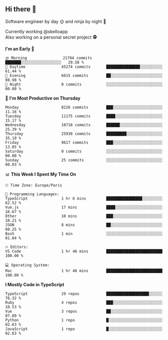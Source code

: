 ## Hi there 👋

Software engineer by day 🌞 and ninja by night 🌝

Currently working @skelloapp <br>
Also working on a personal secret project 🕵️

<!--START_SECTION:waka-->
**I'm an Early 🐤** 

```text
🌞 Morning                21794 commits       ███████░░░░░░░░░░░░░░░░░░   29.58 % 
🌆 Daytime                45274 commits       ███████████████░░░░░░░░░░   61.44 % 
🌃 Evening                6615 commits        ██░░░░░░░░░░░░░░░░░░░░░░░   08.98 % 
🌙 Night                  0 commits           ░░░░░░░░░░░░░░░░░░░░░░░░░   00.00 % 
```
📅 **I'm Most Productive on Thursday** 

```text
Monday                   8226 commits        ███░░░░░░░░░░░░░░░░░░░░░░   11.16 % 
Tuesday                  11175 commits       ████░░░░░░░░░░░░░░░░░░░░░   15.17 % 
Wednesday                18710 commits       ██████░░░░░░░░░░░░░░░░░░░   25.39 % 
Thursday                 25930 commits       █████████░░░░░░░░░░░░░░░░   35.19 % 
Friday                   9617 commits        ███░░░░░░░░░░░░░░░░░░░░░░   13.05 % 
Saturday                 0 commits           ░░░░░░░░░░░░░░░░░░░░░░░░░   00.00 % 
Sunday                   25 commits          ░░░░░░░░░░░░░░░░░░░░░░░░░   00.03 % 
```


📊 **This Week I Spent My Time On** 

```text
🕑︎ Time Zone: Europe/Paris

💬 Programming Languages: 
TypeScript               1 hr 6 mins         ████████████████░░░░░░░░░   62.52 % 
Vue.js                   17 mins             ████░░░░░░░░░░░░░░░░░░░░░   16.67 % 
Other                    10 mins             ███░░░░░░░░░░░░░░░░░░░░░░   10.21 % 
JSON                     8 mins              ██░░░░░░░░░░░░░░░░░░░░░░░   08.25 % 
Bash                     1 min               ░░░░░░░░░░░░░░░░░░░░░░░░░   01.84 % 

🔥 Editors: 
VS Code                  1 hr 46 mins        █████████████████████████   100.00 % 

💻 Operating System: 
Mac                      1 hr 46 mins        █████████████████████████   100.00 % 
```

**I Mostly Code in TypeScript** 

```text
TypeScript               29 repos            ███████████████████░░░░░░   76.32 % 
Ruby                     4 repos             ███░░░░░░░░░░░░░░░░░░░░░░   10.53 % 
Vue                      3 repos             ██░░░░░░░░░░░░░░░░░░░░░░░   07.89 % 
Python                   1 repo              █░░░░░░░░░░░░░░░░░░░░░░░░   02.63 % 
JavaScript               1 repo              █░░░░░░░░░░░░░░░░░░░░░░░░   02.63 % 
```




<!--END_SECTION:waka-->

<!--
**antoinelncl/antoinelncl** is a ✨ _special_ ✨ repository because its `README.md` (this file) appears on your GitHub profile.

Here are some ideas to get you started:

- 🔭 I’m currently working on ...
- 🌱 I’m currently learning ...
- 👯 I’m looking to collaborate on ...
- 🤔 I’m looking for help with ...
- 💬 Ask me about ...
- 📫 How to reach me: ...
- 😄 Pronouns: ...
- ⚡ Fun fact: ...
-->
